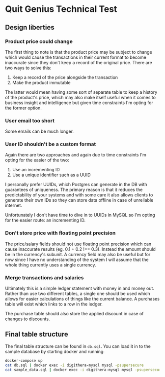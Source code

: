 # Quit Genius Technical Test

## Design liberties

### Product price could change

The first thing to note is that the product price may be subject to change which would cause the transactions in their
current format to become inaccurate since they don't keep a record of the original price. There are two ways to solve
this:

1. Keep a record of the price alongside the transaction
2. Make the product immutable

The latter would mean having some sort of separate table to keep a history of the product's price, which may also make
itself useful when it comes to business insight and intelligence but given time constraints I'm opting for the former
option.

### User email too short

Some emails can be much longer.

### User ID shouldn't be a custom format

Again there are two approaches and again due to time constraints I'm opting for the easier of the two:

1. Use an incrementing ID
2. Use a unique identifier such as a UUID

I personally prefer UUIDs, which Postgres can generate in the DB with guarantees of uniqueness. The primary reason is
that it reduces the predictability of your systems and with some care it also allows clients to generate their own
IDs so they can store data offline in case of unreliable internet.

Unfortunately I don't have time to dive in to UUIDs in MySQL so I'm opting for the easier route: an incrementing ID.

### Don't store price with floating point precision

The price/salary fields should not use floating point precision which can cause inaccurate results (eg. 0.1 + 0.2
!== 0.3). Instead the amount should be in the currency's subunit. A currency field may also be useful but for now
since I have no understanding of the system I will assume that the whole thing currently uses a single currency.

### Merge transactions and salaries

Ultimately this is a simple ledger statement with money in and money out. Rather than use two different tables, a
single one should be used which allows for easier calculations of things like the current balance. A purchases
table will exist which links to a row in the ledger.

The purchase table should also store the applied discount in case of changes to discounts.

## Final table structure

The final table structure can be found in `db.sql`. You can load it in to the sample database by starting docker and
running:

```bash
docker-compose up
cat db.sql | docker exec -i digithera-mysql mysql -psupersecure
cat sample_data.sql | docker exec -i digithera-mysql mysql -psupersecure
```
